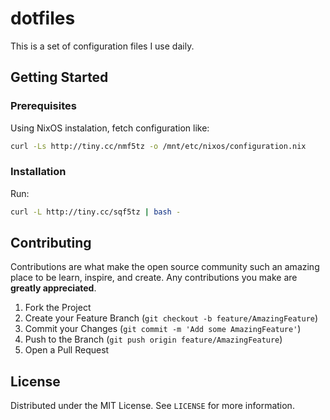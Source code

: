 # dotfiles

This is a set of configuration files I use daily.

## Getting Started

### Prerequisites

Using NixOS instalation, fetch configuration like:

```sh
curl -Ls http://tiny.cc/nmf5tz -o /mnt/etc/nixos/configuration.nix
```

### Installation

Run:

```sh
curl -L http://tiny.cc/sqf5tz | bash -
```

## Contributing

Contributions are what make the open source community such an amazing place to be learn, inspire, and create. Any contributions you make are **greatly appreciated**.

1. Fork the Project
2. Create your Feature Branch (`git checkout -b feature/AmazingFeature`)
3. Commit your Changes (`git commit -m 'Add some AmazingFeature'`)
4. Push to the Branch (`git push origin feature/AmazingFeature`)
5. Open a Pull Request

## License

Distributed under the MIT License. See `LICENSE` for more information.
